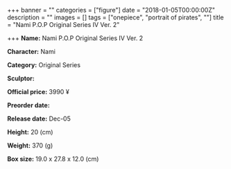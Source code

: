 +++
banner = ""
categories = ["figure"]
date = "2018-01-05T00:00:00Z"
description = ""
images = []
tags = ["onepiece", "portrait of pirates", ""]
title = "Nami P.O.P Original Series IV Ver. 2"

+++
**Name:** Nami P.O.P Original Series IV Ver. 2

**Character:** Nami

**Category:** Original Series

**Sculptor:**

**Official price:** 3990 ¥

**Preorder date:**

**Release date:** Dec-05

**Height:** 20 (cm)

**Weight:** 370 (g)

**Box size:** 19.0 x 27.8 x 12.0 (cm)